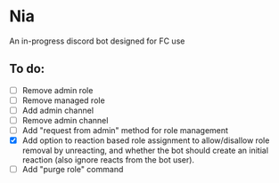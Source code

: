 # Nia
An in-progress discord bot designed for FC use

## To do:
- [ ] Remove admin role
- [ ] Remove managed role
- [ ] Add admin channel
- [ ] Remove admin channel
- [ ] Add "request from admin" method for role management
- [x] Add option to reaction based role assignment to allow/disallow role removal by unreacting, and whether the bot should create an initial reaction (also ignore reacts from the bot user).
- [ ] Add "purge role" command